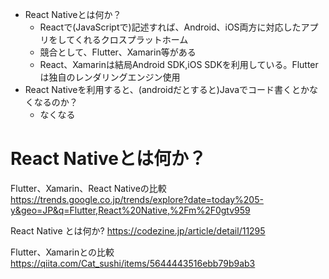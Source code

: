 * React Nativeとは何か？
  * Reactで(JavaScriptで)記述すれば、Android、iOS両方に対応したアプリをしてくれるクロスプラットホーム
  * 競合として、Flutter、Xamarin等がある
  * React、Xamarinは結局Android SDK,iOS SDKを利用している。Flutterは独自のレンダリングエンジン使用
* React Nativeを利用すると、(androidだとすると)Javaでコード書くとかなくなるのか？
  * なくなる


# React Nativeとは何か？

Flutter、Xamarin、React Nativeの比較 
https://trends.google.co.jp/trends/explore?date=today%205-y&geo=JP&q=Flutter,React%20Native,%2Fm%2F0gtv959

React Native とは何か?
https://codezine.jp/article/detail/11295

Flutter、Xamarinとの比較
https://qiita.com/Cat_sushi/items/5644443516ebb79b9ab3


